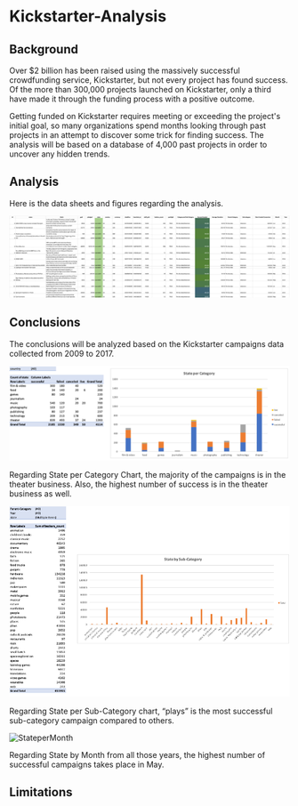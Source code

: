# Kickstarter-Analysis

## Background

Over $2 billion has been raised using the massively successful crowdfunding service, Kickstarter, but not every project has found success. Of the more than 300,000 projects launched on Kickstarter, only a third have made it through the funding process with a positive outcome.

Getting funded on Kickstarter requires meeting or exceeding the project's initial goal, so many organizations spend months looking through past projects in an attempt to discover some trick for finding success. The analysis will be based on a database of 4,000 past projects in order to uncover any hidden trends.

## Analysis

Here is the data sheets and figures regarding the analysis. 

![KickstarterTableAnalysis](Images/KickstarterTableAnalysis.png)

## Conclusions

The conclusions will be analyzed based on the Kickstarter campaigns data collected from 2009 to 2017.

![StateperCategory](Images/StateCategory.png)

Regarding State per Category Chart, the majority of the campaigns is in the theater business. Also, the highest number of success is in the theater business as well.

![StateperSubCategory](Images/StateSubCategory.png)

Regarding State per Sub-Category chart, “plays” is the most successful sub-category campaign compared to others.

![StateperMonth](Images/StateMonth.png)

Regarding State by Month from all those years, the highest number of successful campaigns takes place in May.

## Limitations
